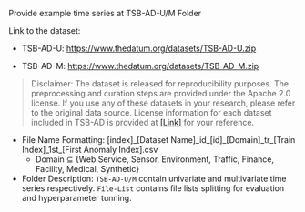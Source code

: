 Provide example time series at TSB-AD-U/M Folder

Link to the dataset:

* TSB-AD-U: https://www.thedatum.org/datasets/TSB-AD-U.zip

* TSB-AD-M: https://www.thedatum.org/datasets/TSB-AD-M.zip

> Disclaimer: The dataset is released for reproducibility purposes. The preprocessing and curation steps are provided under the Apache 2.0 license. If you use any of these datasets in your research, please refer to the original data source. License information for each dataset included in TSB-AD is provided at [[Link]](https://thedatumorg.github.io/TSB-AD/) for your reference.

* File Name Formatting: [index]\_[Dataset Name]\_id\_[id]\_[Domain]\_tr\_[Train Index]\_1st\_[First Anomaly Index].csv
    * Domain ⊆ {Web Service, Sensor, Environment, Traffic, Finance, Facility, Medical, Synthetic}
* Folder Description: `TSB-AD-U/M` contain univariate and multivariate time series respectively. `File-List` contains file lists splitting for evaluation and hyperparameter tunning.
